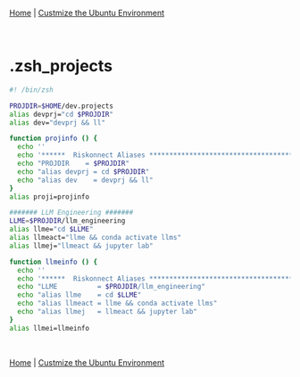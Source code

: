 [Home](README.md) | [Custmize the Ubuntu Environment](https://github.com/scott-knight/linux-on-windows-11/blob/main/customize-the-ubuntu-environment.md)

<br/>

# .zsh_projects
```zsh
#! /bin/zsh

PROJDIR=$HOME/dev.projects
alias devprj="cd $PROJDIR"
alias dev="devprj && ll"

function projinfo () {
  echo ''
  echo '******  Riskonnect Aliases **************************************'
  echo "PROJDIR    = $PROJDIR"
  echo "alias devprj = cd $PROJDIR"
  echo "alias dev    = devprj && ll"
}
alias proji=projinfo

####### LLM Engineering #######
LLME=$PROJDIR/llm_engineering
alias llme="cd $LLME"
alias llmeact="llme && conda activate llms"
alias llmej="llmeact && jupyter lab"

function llmeinfo () {
  echo ''
  echo '******  Riskonnect Aliases **************************************'
  echo "LLME          = $PROJDIR/llm_engineering"
  echo "alias llme    = cd $LLME"
  echo "alias llmeact = llme && conda activate llms"
  echo "alias llmej   = llmeact && jupyter lab"
}
alias llmei=llmeinfo
```

<br>

[Home](README.md) | [Custmize the Ubuntu Environment](https://github.com/scott-knight/linux-on-windows-11/blob/main/customize-the-ubuntu-environment.md)
